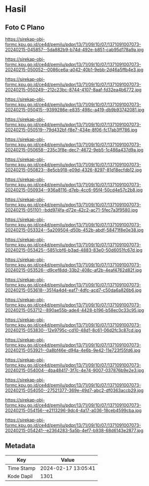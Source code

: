 # Hasil

## Foto C Plano

https://sirekap-obj-formc.kpu.go.id/ce4d/pemilu/pdpr/13/71/09/10/07/1371091007073-20240215-045857--5da882b9-b74d-492e-b851-cab95d178a9a.jpg

https://sirekap-obj-formc.kpu.go.id/ce4d/pemilu/pdpr/13/71/09/10/07/1371091007073-20240215-050052--0086ce6a-a042-40b1-9ebb-2d46a5ffb4e3.jpg

https://sirekap-obj-formc.kpu.go.id/ce4d/pemilu/pdpr/13/71/09/10/07/1371091007073-20240215-050249--212c23bc-8744-4107-8aaf-fd32ea4b6772.jpg

https://sirekap-obj-formc.kpu.go.id/ce4d/pemilu/pdpr/13/71/09/10/07/1371091007073-20240215-050415--9399286e-e835-498c-a419-db9b93742081.jpg

https://sirekap-obj-formc.kpu.go.id/ce4d/pemilu/pdpr/13/71/09/10/07/1371091007073-20240215-050519--79d432bf-f8e7-434e-8f06-fc17ab3ff786.jpg

https://sirekap-obj-formc.kpu.go.id/ce4d/pemilu/pdpr/13/71/09/10/07/1371091007073-20240215-050658--235c3f8e-dec7-4672-9eb5-1c486a437d9a.jpg

https://sirekap-obj-formc.kpu.go.id/ce4d/pemilu/pdpr/13/71/09/10/07/1371091007073-20240215-050823--8e5cb918-e09d-4326-8297-81d18ecfdb12.jpg

https://sirekap-obj-formc.kpu.go.id/ce4d/pemilu/pdpr/13/71/09/10/07/1371091007073-20240215-050934--936a8116-d7eb-4cc6-95f4-50cd4e57c2b8.jpg

https://sirekap-obj-formc.kpu.go.id/ce4d/pemilu/pdpr/13/71/09/10/07/1371091007073-20240215-051101--bdd974fa-d72e-42c2-ac71-5fec7a3f9580.jpg

https://sirekap-obj-formc.kpu.go.id/ce4d/pemilu/pdpr/13/71/09/10/07/1371091007073-20240215-053324--5a209504-d50b-452b-abdf-58471f8e0e38.jpg

https://sirekap-obj-formc.kpu.go.id/ce4d/pemilu/pdpr/13/71/09/10/07/1371091007073-20240215-053425--5851cbf6-b3ad-4883-83e0-50d6051fc67d.jpg

https://sirekap-obj-formc.kpu.go.id/ce4d/pemilu/pdpr/13/71/09/10/07/1371091007073-20240215-053526--d9cef8dd-33b2-408c-af2b-4eaf4762d82f.jpg

https://sirekap-obj-formc.kpu.go.id/ce4d/pemilu/pdpr/13/71/09/10/07/1371091007073-20240215-053618--3514a4d4-eaf7-4dfc-acd7-c50da6a826b6.jpg

https://sirekap-obj-formc.kpu.go.id/ce4d/pemilu/pdpr/13/71/09/10/07/1371091007073-20240215-053712--890ae55b-ade4-4428-b196-b58ec0c33c95.jpg

https://sirekap-obj-formc.kpu.go.id/ce4d/pemilu/pdpr/13/71/09/10/07/1371091007073-20240215-053830--12e9795c-cd10-48d1-8c61-06d2fc3c87cd.jpg

https://sirekap-obj-formc.kpu.go.id/ce4d/pemilu/pdpr/13/71/09/10/07/1371091007073-20240215-053921--0a8bf46e-d94a-4e6b-9e42-11e723f55fd6.jpg

https://sirekap-obj-formc.kpu.go.id/ce4d/pemilu/pdpr/13/71/09/10/07/1371091007073-20240215-054004--4ba48417-3f7c-4e74-9007-037876b9e2e3.jpg

https://sirekap-obj-formc.kpu.go.id/ce4d/pemilu/pdpr/13/71/09/10/07/1371091007073-20240215-054050--27521377-369e-49d7-abc2-df0363accb29.jpg

https://sirekap-obj-formc.kpu.go.id/ce4d/pemilu/pdpr/13/71/09/10/07/1371091007073-20240215-054156--e2113296-9dc4-4a17-a036-18ceb4599cba.jpg

https://sirekap-obj-formc.kpu.go.id/ce4d/pemilu/pdpr/13/71/09/10/07/1371091007073-20240215-054241--e2364283-5a5b-4ef7-b938-68d6143e2877.jpg


## Metadata

| Key        | Value               |
| ---------- | ------------------- |
| Time Stamp | 2024-02-17 13:05:41 |
| Kode Dapil | 1301                |



